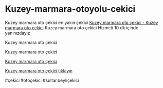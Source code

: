 # Kuzey-marmara-otoyolu-cekici
Kuzey marmara oto çekici
en yakın çekici
[Kuzey marmara oto çekici - Kuzey marmara oto çekici]( https://www.sultanbeylicekici.biz)
Kuzey marmara oto çekici Hizmeti 10 dk içinde yanınızdayız

Kuzey marmara oto çekici

[Kuzey marmara oto çekici](https://sultanbeylicekici.biz/)

[Kuzey marmara oto çekici](https://sultanbeylicekici.biz/)

[Kuzey marmara oto çekici tıklayın](https://sultanbeylicekici.biz/)

#çekici #otoçekici #sultanbeyliçekici
